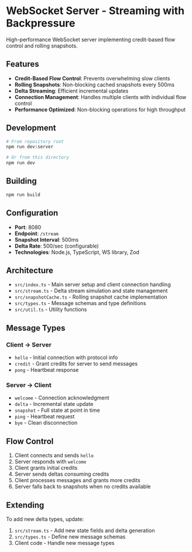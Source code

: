 # WebSocket Server - Streaming with Backpressure

High-performance WebSocket server implementing credit-based flow control and rolling snapshots.

## Features

- **Credit-Based Flow Control**: Prevents overwhelming slow clients
- **Rolling Snapshots**: Non-blocking cached snapshots every 500ms
- **Delta Streaming**: Efficient incremental updates
- **Connection Management**: Handles multiple clients with individual flow control
- **Performance Optimized**: Non-blocking operations for high throughput

## Development

```bash
# From repository root
npm run dev:server

# Or from this directory
npm run dev
```

## Building

```bash
npm run build
```

## Configuration

- **Port**: 8080
- **Endpoint**: `/stream`  
- **Snapshot Interval**: 500ms
- **Delta Rate**: 500/sec (configurable)
- **Technologies**: Node.js, TypeScript, WS library, Zod

## Architecture

- `src/index.ts` - Main server setup and client connection handling
- `src/stream.ts` - Delta stream simulation and state management
- `src/snapshotCache.ts` - Rolling snapshot cache implementation
- `src/types.ts` - Message schemas and type definitions
- `src/util.ts` - Utility functions

## Message Types

### Client → Server
- `hello` - Initial connection with protocol info
- `credit` - Grant credits for server to send messages
- `pong` - Heartbeat response

### Server → Client  
- `welcome` - Connection acknowledgment
- `delta` - Incremental state update
- `snapshot` - Full state at point in time
- `ping` - Heartbeat request
- `bye` - Clean disconnection

## Flow Control

1. Client connects and sends `hello`
2. Server responds with `welcome`
3. Client grants initial credits
4. Server sends deltas consuming credits
5. Client processes messages and grants more credits
6. Server falls back to snapshots when no credits available

## Extending

To add new delta types, update:
1. `src/stream.ts` - Add new state fields and delta generation
2. `src/types.ts` - Define new message schemas
3. Client code - Handle new message types